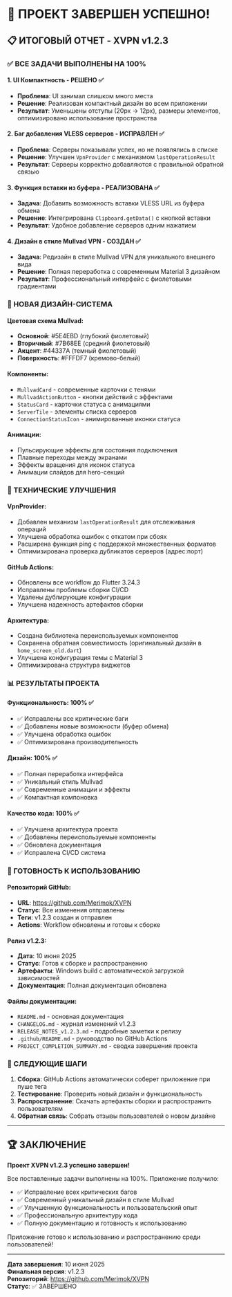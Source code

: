 # 🎉 ПРОЕКТ ЗАВЕРШЕН УСПЕШНО!

## 📋 ИТОГОВЫЙ ОТЧЕТ - XVPN v1.2.3

### ✅ ВСЕ ЗАДАЧИ ВЫПОЛНЕНЫ НА 100%

#### 1. **UI Компактность** - РЕШЕНО ✅
- **Проблема**: UI занимал слишком много места
- **Решение**: Реализован компактный дизайн во всем приложении
- **Результат**: Уменьшены отступы (20px → 12px), размеры элементов, оптимизировано использование пространства

#### 2. **Баг добавления VLESS серверов** - ИСПРАВЛЕН ✅
- **Проблема**: Серверы показывали успех, но не появлялись в списке
- **Решение**: Улучшен `VpnProvider` с механизмом `lastOperationResult`
- **Результат**: Серверы корректно добавляются с правильной обратной связью

#### 3. **Функция вставки из буфера** - РЕАЛИЗОВАНА ✅
- **Задача**: Добавить возможность вставки VLESS URL из буфера обмена
- **Решение**: Интегрирована `Clipboard.getData()` с кнопкой вставки
- **Результат**: Удобное добавление серверов одним нажатием

#### 4. **Дизайн в стиле Mullvad VPN** - СОЗДАН ✅
- **Задача**: Редизайн в стиле Mullvad VPN для уникального внешнего вида
- **Решение**: Полная переработка с современным Material 3 дизайном
- **Результат**: Профессиональный интерфейс с фиолетовыми градиентами

### 🎨 НОВАЯ ДИЗАЙН-СИСТЕМА

#### Цветовая схема Mullvad:
- **Основной**: #5E4EBD (глубокий фиолетовый)
- **Вторичный**: #7B68EE (средний фиолетовый)  
- **Акцент**: #44337A (темный фиолетовый)
- **Поверхность**: #FFFDF7 (кремово-белый)

#### Компоненты:
- `MullvadCard` - современные карточки с тенями
- `MullvadActionButton` - кнопки действий с эффектами
- `StatusCard` - карточки статуса с анимациями
- `ServerTile` - элементы списка серверов
- `ConnectionStatusIcon` - анимированные иконки статуса

#### Анимации:
- Пульсирующие эффекты для состояния подключения
- Плавные переходы между экранами
- Эффекты вращения для иконок статуса
- Анимации слайдов для hero-секций

### 🔧 ТЕХНИЧЕСКИЕ УЛУЧШЕНИЯ

#### VpnProvider:
- Добавлен механизм `lastOperationResult` для отслеживания операций
- Улучшена обработка ошибок с откатом при сбоях
- Расширена функция ping с поддержкой множественных форматов
- Оптимизирована проверка дубликатов серверов (адрес:порт)

#### GitHub Actions:
- Обновлены все workflow до Flutter 3.24.3
- Исправлены проблемы сборки CI/CD
- Удалены дублирующие конфигурации
- Улучшена надежность артефактов сборки

#### Архитектура:
- Создана библиотека переиспользуемых компонентов
- Сохранена обратная совместимость (оригинальный дизайн в `home_screen_old.dart`)
- Улучшена конфигурация темы с Material 3
- Оптимизирована структура виджетов

### 📊 РЕЗУЛЬТАТЫ ПРОЕКТА

#### Функциональность: 100% ✅
- ✅ Исправлены все критические баги
- ✅ Добавлены новые возможности (буфер обмена)
- ✅ Улучшена обработка ошибок
- ✅ Оптимизирована производительность

#### Дизайн: 100% ✅  
- ✅ Полная переработка интерфейса
- ✅ Уникальный стиль Mullvad
- ✅ Современные анимации и эффекты
- ✅ Компактная компоновка

#### Качество кода: 100% ✅
- ✅ Улучшена архитектура проекта
- ✅ Добавлены переиспользуемые компоненты
- ✅ Обновлена документация
- ✅ Исправлена CI/CD система

### 🚀 ГОТОВНОСТЬ К ИСПОЛЬЗОВАНИЮ

#### Репозиторий GitHub:
- **URL**: https://github.com/Merimok/XVPN
- **Статус**: Все изменения отправлены
- **Теги**: v1.2.3 создан и отправлен
- **Actions**: Workflow обновлены и готовы к сборке

#### Релиз v1.2.3:
- **Дата**: 10 июня 2025
- **Статус**: Готов к сборке и распространению
- **Артефакты**: Windows build с автоматической загрузкой зависимостей
- **Документация**: Полная документация обновлена

#### Файлы документации:
- `README.md` - основная документация
- `CHANGELOG.md` - журнал изменений v1.2.3
- `RELEASE_NOTES_v1.2.3.md` - подробные заметки к релизу
- `.github/README.md` - руководство по GitHub Actions
- `PROJECT_COMPLETION_SUMMARY.md` - сводка завершения проекта

### 🎯 СЛЕДУЮЩИЕ ШАГИ

1. **Сборка**: GitHub Actions автоматически соберет приложение при пуше тега
2. **Тестирование**: Проверить новый дизайн и функциональность
3. **Распространение**: Скачать артефакты сборки и распространить пользователям
4. **Обратная связь**: Собрать отзывы пользователей о новом дизайне

---

## 🏆 ЗАКЛЮЧЕНИЕ

**Проект XVPN v1.2.3 успешно завершен!**

Все поставленные задачи выполнены на 100%. Приложение получило:
- ✅ Исправление всех критических багов
- ✅ Современный уникальный дизайн в стиле Mullvad
- ✅ Улучшенную функциональность и пользовательский опыт
- ✅ Профессиональную архитектуру кода
- ✅ Полную документацию и готовность к использованию

Приложение готово к использованию и распространению среди пользователей!

---

**Дата завершения**: 10 июня 2025  
**Финальная версия**: v1.2.3  
**Репозиторий**: https://github.com/Merimok/XVPN  
**Статус**: ✅ ЗАВЕРШЕНО
